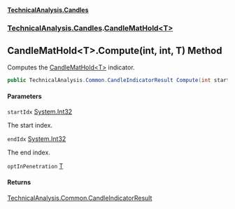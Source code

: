 #### [TechnicalAnalysis\.Candles](Atypical.TechnicalAnalysis.Candles.md 'Atypical\.TechnicalAnalysis\.Candles')
### [TechnicalAnalysis\.Candles](Atypical.TechnicalAnalysis.Candles.md#TechnicalAnalysis.Candles 'TechnicalAnalysis\.Candles').[CandleMatHold&lt;T&gt;](CandleMatHold_T_.md 'TechnicalAnalysis\.Candles\.CandleMatHold\<T\>')

## CandleMatHold\<T\>\.Compute\(int, int, T\) Method

Computes the [CandleMatHold&lt;T&gt;](CandleMatHold_T_.md 'TechnicalAnalysis\.Candles\.CandleMatHold\<T\>') indicator\.

```csharp
public TechnicalAnalysis.Common.CandleIndicatorResult Compute(int startIdx, int endIdx, in T optInPenetration);
```
#### Parameters

<a name='TechnicalAnalysis.Candles.CandleMatHold_T_.Compute(int,int,T).startIdx'></a>

`startIdx` [System\.Int32](https://docs.microsoft.com/en-us/dotnet/api/System.Int32 'System\.Int32')

The start index\.

<a name='TechnicalAnalysis.Candles.CandleMatHold_T_.Compute(int,int,T).endIdx'></a>

`endIdx` [System\.Int32](https://docs.microsoft.com/en-us/dotnet/api/System.Int32 'System\.Int32')

The end index\.

<a name='TechnicalAnalysis.Candles.CandleMatHold_T_.Compute(int,int,T).optInPenetration'></a>

`optInPenetration` [T](CandleMatHold_T_.md#TechnicalAnalysis.Candles.CandleMatHold_T_.T 'TechnicalAnalysis\.Candles\.CandleMatHold\<T\>\.T')

#### Returns
[TechnicalAnalysis\.Common\.CandleIndicatorResult](https://docs.microsoft.com/en-us/dotnet/api/TechnicalAnalysis.Common.CandleIndicatorResult 'TechnicalAnalysis\.Common\.CandleIndicatorResult')